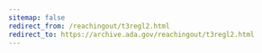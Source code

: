 ```yaml
---
sitemap: false 
redirect_from: /reachingout/t3regl2.html 
redirect_to: https://archive.ada.gov/reachingout/t3regl2.html 
---
```

